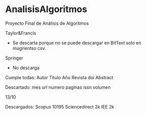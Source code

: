 # AnalisisAlgoritmos
Proyecto Final de Análisis de Algoritmos

Taylor&Francis
- Se descarta porque no se puede descargar en BitText solo en mugrientso csv.

Springer
- No descarga

Cumple todas:
Autor
Titulo
Año
Revista
doi
Abstract

Descartado:
mes
url
numero
paginas
issn
volumen

13/10

Descargados:
Scopus 10195
Sciencedirect 2k
IEE 2k
